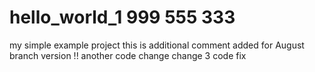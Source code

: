 # hello_world_1  999 555 333
my simple example project
this is additional comment added for August branch version !!
another code change
change 3 code fix
